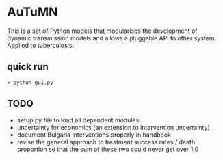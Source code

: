   
AuTuMN  
======  
  
This is a set of Python models that modularises the development of dynamic transmission models and allows a
pluggable API to other system. Applied to tuberculosis.

## quick run

```> python gui.py```

## TODO
- setup.py file to load all dependent modules
- uncertainty for economics (an extension to intervention uncertainty)
- document Bulgaria interventions properly in handbook
- revise the general approach to treatment success rates / death proportion so that the sum of these two could never get over 1.0
